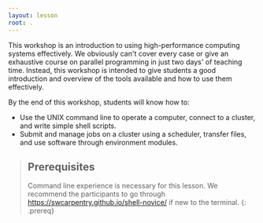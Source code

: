 ```yaml
---
layout: lesson
root: .
---
```


This workshop is an introduction to using high-performance computing systems effectively. We
obviously can't cover every case or give an exhaustive course on parallel programming in just two
days' of teaching time. Instead, this workshop is intended to give students a good introduction and
overview of the tools available and how to use them effectively.

By the end of this workshop, students will know how to:

* Use the UNIX command line to operate a computer, connect to a cluster, and write simple shell
  scripts.
* Submit and manage jobs on a cluster using a scheduler, transfer files, and use software through
  environment modules.

<!-- > ## Note
> 
> - This is the draft HPC Carpentry release. Comments and feedback are welcome.
> - Link to [hpc-shell](https://hpc-carpentry.github.io/hpc-shell/) when that is complete.
{: .callout} -->

> ## Prerequisites
>
> Command line experience is necessary for this lesson. We recommend the participants to go through
> https://swcarpentry.github.io/shell-novice/ if new to the terminal.
{: .prereq}

